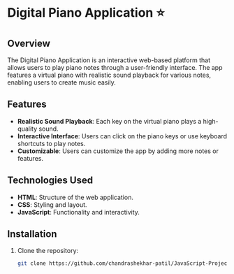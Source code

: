 # Digital Piano Application ⭐

## Overview
The Digital Piano Application is an interactive web-based platform that allows users to play piano notes through a user-friendly interface. The app features a virtual piano with realistic sound playback for various notes, enabling users to create music easily.

## Features
- **Realistic Sound Playback**: Each key on the virtual piano plays a high-quality sound.
- **Interactive Interface**: Users can click on the piano keys or use keyboard shortcuts to play notes.
- **Customizable**: Users can customize the app by adding more notes or features.

## Technologies Used
- **HTML**: Structure of the web application.
- **CSS**: Styling and layout.
- **JavaScript**: Functionality and interactivity.

## Installation
1. Clone the repository:
   ```bash
   git clone https://github.com/chandrashekhar-patil/JavaScript-Projects/Piano_Beat
